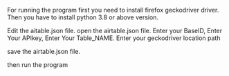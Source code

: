 

For running the program first you need to install firefox geckodriver driver.
Then you have to install python 3.8 or above version.

Edit the aitable.json file.
open the airtable.json file.
Enter your BaseID, 
Enter Your APIkey,
Enter Your Table_NAME.
Enter your geckodriver location path

save the airtable.json file.

then run the program
